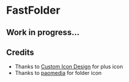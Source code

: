 # FastFolder
## Work in progress...

## Credits
- Thanks to [Custom Icon Design](https://www.customicondesign.com/) for plus icon
- Thanks to [paomedia](https://github.com/paomedia) for folder icon

